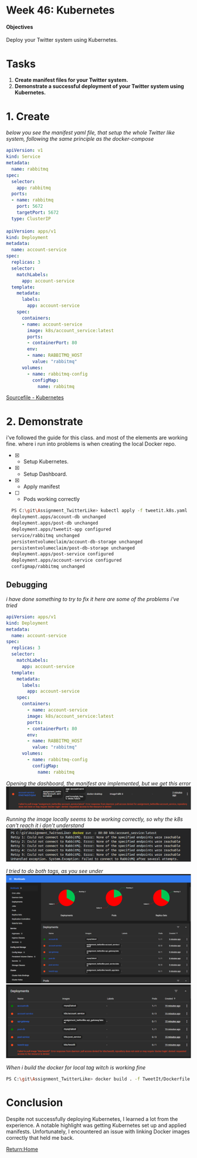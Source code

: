 # Week 46: Kubernetes

#### Objectives
Deploy your Twitter system using Kubernetes.

# Tasks
1. **Create manifest files for your Twitter system.**
2. **Demonstrate a successful deployment of your Twitter system using Kubernetes.**


# 1. Create
*below you see the manifest yaml file, that setup the whole Twitter like system, following the same principle as the docker-compose*

````yml
apiVersion: v1
kind: Service
metadata:
  name: rabbitmq
spec:
  selector:
    app: rabbitmq
  ports:
  - name: rabbitmq
    port: 5672
    targetPort: 5672
  type: ClusterIP

apiVersion: apps/v1
kind: Deployment
metadata:
  name: account-service
spec:
  replicas: 3
  selector:
    matchLabels:
      app: account-service
  template:
    metadata:
      labels:
        app: account-service
    spec:
      containers:
      - name: account-service
        image: k8s/account_service:latest
        ports:
        - containerPort: 80
        env:
        - name: RABBITMQ_HOST
          value: "rabbitmq"
      volumes:
        - name: rabbitmq-config
          configMap:
            name: rabbitmq

````
[Sourcefile - Kubernetes](/tweetit.k8s.yaml)

# 2. Demonstrate
i've followed the guide for this class. and most of the elements are working fine. where i run into problems is when creating the local Docker repo. 

- [x] - Setup Kubernetes.
- [x] - Setup Dashboard.
- [x] - Apply manifest
- [ ] - Pods working correctly


````bash
  PS C:\git\Assignment_TwitterLike> kubectl apply -f tweetit.k8s.yaml
  deployment.apps/account-db unchanged
  deployment.apps/post-db unchanged
  deployment.apps/tweetit-app configured
  service/rabbitmq unchanged
  persistentvolumeclaim/account-db-storage unchanged
  persistentvolumeclaim/post-db-storage unchanged
  deployment.apps/post-service configured
  deployment.apps/account-service configured
  configmap/rabbitmq unchanged
````


## Debugging
*i have done something to try to fix it here are some of the problems i've tried*

````yaml
apiVersion: apps/v1
kind: Deployment
metadata:
  name: account-service
spec:
  replicas: 3
  selector:
    matchLabels:
      app: account-service
  template:
    metadata:
      labels:
        app: account-service
    spec:
      containers:
        - name: account-service
        image: k8s/account_service:latest
        ports:
        - containerPort: 80
        env:
        - name: RABBITMQ_HOST
          value: "rabbitmq"
      volumes:
        - name: rabbitmq-config
          configMap:
            name: rabbitmq
````

*Opening the dashboard, the manifest are implemented, but we get this error*
![](./img/k8s_error.png)

*Running the image locally seems to be working correctly, so why the k8s can't reach it i don't understand*
![](./img/k8s_docker_run.png)

*I tried to do both tags, as you see under*
![](./img/k8s_error_dashboard.png)
![](./img/k8s_error_local.png)

*When i build the docker for local tag witch is working fine*
````bash
PS C:\git\Assignment_TwitterLike> docker build . -f TweetIt/Dockerfile -t k8s/tweetit
````

# Conclusion
Despite not successfully deploying Kubernetes, I learned a lot from the experience. A notable highlight was getting Kubernetes set up and applied manifests. Unfortunately, I encountered an issue with linking Docker images correctly that held me back.

[Return:Home](/README.md)
